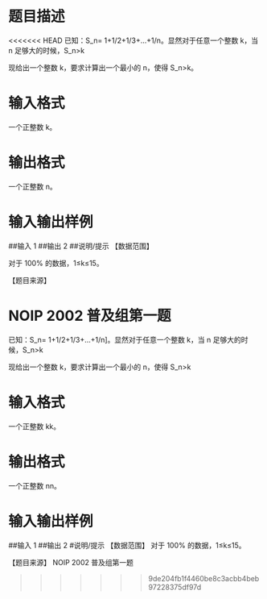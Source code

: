 # 题目描述
<<<<<<< HEAD
已知：S_n= 1+1/2+1/3+…+1/n。显然对于任意一个整数 k，当 n 足够大的时候，S_n>k

现给出一个整数 k，要求计算出一个最小的 n，使得 S_n>k。

# 输入格式
一个正整数 k。

# 输出格式
一个正整数 n。

# 输入输出样例
##输入 
1
##输出 
2
##说明/提示
【数据范围】

对于 100% 的数据，1≤k≤15。

【题目来源】

NOIP 2002 普及组第一题
=======
已知：S_n= 1+1/2+1/3+…+1/n]。显然对于任意一个整数 k，当 n 足够大的时候，S_n>k

现给出一个整数 k，要求计算出一个最小的 n，使得 S_n>k

# 输入格式
一个正整数 kk。

# 输出格式
一个正整数 nn。

# 输入输出样例
##输入
1
##输出
2
#说明/提示
【数据范围】
对于 100% 的数据，1≤k≤15。

【题目来源】
NOIP 2002 普及组第一题

>>>>>>> 9de204fb1f4460be8c3acbb4beb97228375df97d
